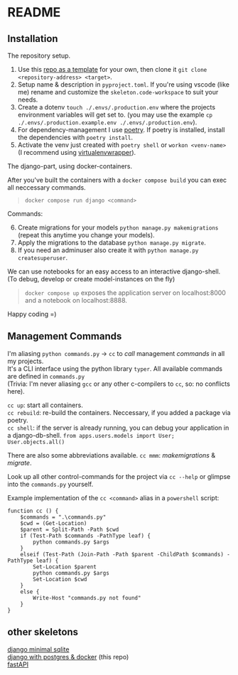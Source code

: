 # README

## Installation

The repository setup.

1. Use this [repo as a template](https://github.com/oryon-dominik/skeleton-django-postgres-docker/generate) for your own, then clone it `git clone <repository-address> <target>`.
2. Setup name & description in `pyproject.toml`. If you're using vscode (like me) rename and customize the `skeleton.code-workspace` to suit your needs.
3. Create a dotenv `touch ./.envs/.production.env` where the projects environment variables will get set to. (you may use the example `cp ./.envs/.production.example.env ./.envs/.production.env`).
4. For dependency-management I use [poetry](https://python-poetry.org/). If poetry is installed, install the dependencies with `poetry install`.
5. Activate the venv just created with `poetry shell` or `workon <venv-name>` (I recommend using [virtualenvwrapper](https://virtualenvwrapper.readthedocs.io/en/latest/)).

The django-part, using docker-containers.

After you've built the containers with a `docker compose build` you can exec all neccessary commands.

> `docker compose run django <command>`

Commands:

6. Create migrations for your models `python manage.py makemigrations` (repeat this anytime you change your models).
7. Apply the migrations to the database `python manage.py migrate`.
8. If you need an adminuser also create it with `python manage.py createsuperuser`.

We can use notebooks for an easy access to an interactive django-shell. (To debug, develop or create model-instances on the fly)  

> `docker compose up` exposes the application server on localhost:8000 and a notebook on localhost:8888.

Happy coding =)


## Management Commands

I'm aliasing `python commands.py` -> `cc` to *call* management *commands* in all my projects.  
It's a CLI interface using the python library `typer`. All available commands are defined in `commands.py`  
(Trivia: I'm never aliasing `gcc` or any other c-compilers to `cc`, so: no conflicts here).  

`cc up`: start all containers.  
`cc rebuild`: re-build the containers. Neccessary, if you added a package via poetry.  
`cc shell`: if the server is already running, you can debug your application in a django-db-shell. `from apps.users.models import User; User.objects.all()`  

There are also some abbreviations available.
`cc mmm`: _makemigrations_ & _migrate_. 

Look up all other control-commands for the project via `cc --help` or glimpse into the `commands.py` yourself.  

Example implementation of the `cc <command>` alias in a `powershell` script:

    function cc () {
        $commands = ".\commands.py"
        $cwd = (Get-Location)
        $parent = Split-Path -Path $cwd
        if (Test-Path $commands -PathType leaf) {
            python commands.py $args
        }
        elseif (Test-Path (Join-Path -Path $parent -ChildPath $commands) -PathType leaf) {
            Set-Location $parent
            python commands.py $args
            Set-Location $cwd
        }
        else {
            Write-Host "commands.py not found" 
        }
    }

## other skeletons

[django minimal sqlite](https://github.com/oryon-dominik/skeleton-django-sqlite-minimal)  
[django with postgres & docker](https://github.com/oryon-dominik/skeleton-django-postgres-docker) (this repo)  
[fastAPI](https://github.com/oryon-dominik/skeleton-fastapi)  
